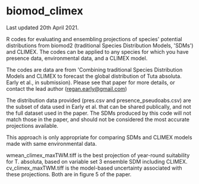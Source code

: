 # biomod_climex
Last updated 20th April 2021.

R codes for evaluating and ensembling projections of species' potential distributions from biomod2 (traditional Species Distribution Models, 'SDMs') and CLIMEX. The codes can be applied to any species for which you have presence data, environmental data, and a CLIMEX model. 

The codes are data are from 'Combining traditional Species Distribution Models and CLIMEX to forecast the global distribution of Tuta absoluta. Early et al., in submission). Please see that paper for more details, or contact the lead author (regan.early@gmail.com)

The distribution data provided (pres.csv and presence_pseudoabs.csv) are the subset of data used in Early et al. that can be shared publically, and not the full dataset used in the paper. The SDMs produced by this code will not match those in the paper, and should not be considered the most accurate projections available. 

This approach is only appropriate for comparing SDMs and CLIMEX models made with same environmental data.

wmean_climex_maxTWM.tiff is the best projection of year-round suitability for T. absoluta, based on variable set 3 ensemble SDM including CLIMEX. cv_climex_maxTWM.tiff is the model-based uncertainty associated with these projections. Both are in figure 5 of the paper. 
